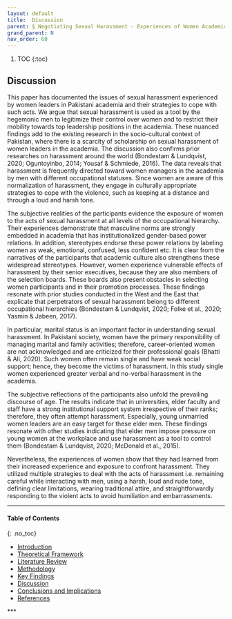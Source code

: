 ```yaml
---
layout: default
title:  Discussion  
parent: § Negotiating Sexual Harassment - Experiences of Women Academic Leaders in Pakistan  
grand_parent: N 
nav_order: 60 
---
```

<style>
.dont-break-out {
  /* These are technically the same, but use both */
  overflow-wrap: break-word;
  word-wrap: break-word;

     -ms-word-break: break-all;
  /* This is the dangerous one in WebKit, as it breaks things wherever */
  word-break: break-all;
  /* Instead use this non-standard one: */
  word-break: break-word;
}

.youtube-container {
    position: relative;
    width: 100%;
    height: 0;
    padding-bottom: 56.25%;
}
.youtube-video {
    position: absolute;
    top: 0;
    left: 0;
    width: 100%;
    height: 100%;
}

</style>

<div class="dont-break-out" markdown="1">

1. TOC
{:toc}

## Discussion
This paper has documented the issues of sexual harassment experienced by women leaders in Pakistani academia and their strategies to cope with such acts. We argue that sexual harassment is used as a tool by the hegemonic men to legitimize their control over women and to restrict their mobility towards top leadership positions in the academia. These nuanced findings add to the existing research in the socio-cultural context of Pakistan, where there is a scarcity of scholarship on sexual harassment of women leaders in the academia. The discussion also confirms prior researches on harassment around the world (Bondestam & Lundqvist, 2020; Oguntoyinbo, 2014; Yousaf & Schmiede, 2016). The data reveals that harassment is frequently directed toward women managers in the academia by men with different occupational statuses. Since women are aware of this normalization of harassment, they engage in culturally appropriate strategies to cope with the violence, such as keeping at a distance and through a loud and harsh tone.

The subjective realities of the participants evidence the exposure of women to the acts of sexual harassment at all levels of the occupational hierarchy. Their experiences demonstrate that masculine norms are strongly embedded in academia that has institutionalized gender-based power relations. In addition, stereotypes endorse these power relations by labeling women as weak, emotional, confused, less confident etc. It is clear from the narratives of the participants that academic culture also strengthens these widespread stereotypes. However, women experience vulnerable effects of harassment by their senior executives, because they are also members of the selection boards. These boards also present obstacles in selecting women participants and in their promotion processes. These findings resonate with prior studies conducted in the West and the East that explicate that perpetrators of sexual harassment belong to different occupational hierarchies (Bondestam & Lundqvist, 2020; Folke et al., 2020; Yasmin & Jabeen, 2017).

In particular, marital status is an important factor in understanding sexual harassment. In Pakistani society, women have the primary responsibility of managing marital and family activities; therefore, career-oriented women are not acknowledged and are criticized for their professional goals (Bhatti & Ali, 2020). Such women often remain single and have weak social support; hence, they become the victims of harassment. In this study single women experienced greater verbal and no-verbal harassment in the academia.

The subjective reflections of the participants also unfold the prevailing discourse of age. The results indicate that in universities, elder faculty and staff have a strong institutional support system irrespective of their ranks; therefore, they often attempt harassment. Especially, young unmarried women leaders are an easy target for these elder men. These findings resonate with other studies indicating that elder men impose pressure on young women at the workplace and use harassment as a tool to control them (Bondestam & Lundqvist, 2020; McDonald et al., 2015).

Nevertheless, the experiences of women show that they had learned from their increased experience and exposure to confront harassment. They utilized multiple strategies to deal with the acts of harassment i.e. remaining careful while interacting with men, using a harsh, loud and rude tone, defining clear limitations, wearing traditional attire, and straightforwardly responding to the violent acts to avoid humiliation and embarrassments.

***

#### Table of Contents
{: .no_toc}

<ul><li> <a href="/docs/N/Negotiating-Sexual-Harassment-Experiences-of-Women-Academic-Leaders-in-Pakistan-1/">
Introduction</a></li><li> <a href="/docs/N/Negotiating-Sexual-Harassment-Experiences-of-Women-Academic-Leaders-in-Pakistan-2/">
Theoretical Framework</a></li><li> <a href="/docs/N/Negotiating-Sexual-Harassment-Experiences-of-Women-Academic-Leaders-in-Pakistan-3/">
Literature Review</a></li><li> <a href="/docs/N/Negotiating-Sexual-Harassment-Experiences-of-Women-Academic-Leaders-in-Pakistan-4/">
Methodology</a></li><li> <a href="/docs/N/Negotiating-Sexual-Harassment-Experiences-of-Women-Academic-Leaders-in-Pakistan-5/">
Key Findings</a></li><li> <a href="/docs/N/Negotiating-Sexual-Harassment-Experiences-of-Women-Academic-Leaders-in-Pakistan-6/">
Discussion</a></li><li> <a href="/docs/N/Negotiating-Sexual-Harassment-Experiences-of-Women-Academic-Leaders-in-Pakistan-7/">
Conclusions and Implications</a></li><li> <a href="/docs/N/Negotiating-Sexual-Harassment-Experiences-of-Women-Academic-Leaders-in-Pakistan-8/">
References</a></li></ul>
***

</div>
